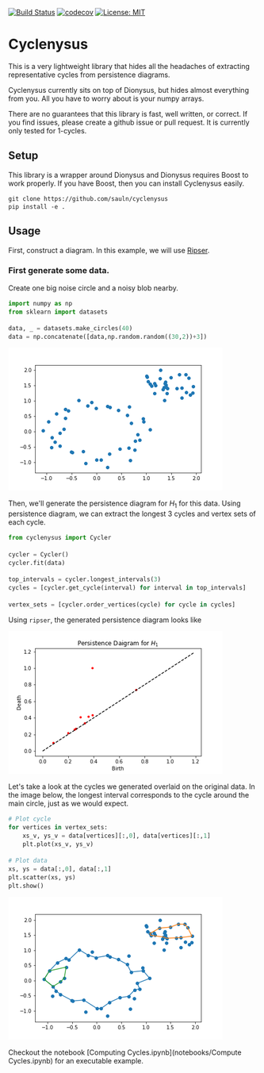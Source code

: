 [![Build Status](https://travis-ci.org/sauln/cyclenysus.svg?branch=master)](https://travis-ci.org/sauln/cyclenysus)
[![codecov](https://codecov.io/gh/sauln/cyclenysus/branch/master/graph/badge.svg)](https://codecov.io/gh/sauln/cyclenysus)
[![License: MIT](https://img.shields.io/badge/License-MIT-yellow.svg)](https://opensource.org/licenses/MIT)

# Cyclenysus

This is a very lightweight library that hides all the headaches of extracting representative cycles from persistence diagrams. 

Cyclenysus currently sits on top of Dionysus, but hides almost everything from you. All you have to worry about is your numpy arrays.

There are no guarantees that this library is fast, well written, or correct. If you find issues, please create a github issue or pull request. It is currently only tested for 1-cycles.

## Setup

This library is a wrapper around Dionysus and Dionysus requires Boost to work properly. If you have Boost, then you can install Cyclenysus easily.

```
git clone https://github.com/sauln/cyclenysus
pip install -e .
```

## Usage

First, construct a diagram. In this example, we will use [Ripser](https://github.com/sauln/ripser).

### First generate some data. 

Create one big noise circle and a noisy blob nearby.

``` Python
import numpy as np
from sklearn import datasets

data, _ = datasets.make_circles(40)
data = np.concatenate([data,np.random.random((30,2))+3])
```

![raw data, one noise circle with another blob nearby][dataset]

Then, we'll generate the persistence diagram for $H_1$ for this data.  Using persistence diagram, we can extract the longest 3 cycles and vertex sets of each cycle.

``` Python
from cyclenysus import Cycler

cycler = Cycler()
cycler.fit(data)

top_intervals = cycler.longest_intervals(3)
cycles = [cycler.get_cycle(interval) for interval in top_intervals]

vertex_sets = [cycler.order_vertices(cycle) for cycle in cycles]
```

Using `ripser`, the generated persistence diagram looks like

![persistence diagram for H1. One point far from the diagonal][persistence-diagram]

Let's take a look at the cycles we generated overlaid on the original data. In the image below, the longest interval corresponds to the cycle around the main circle, just as we would expect.

``` Python
# Plot cycle
for vertices in vertex_sets:
    xs_v, ys_v = data[vertices][:,0], data[vertices][:,1]
    plt.plot(xs_v, ys_v)

# Plot data
xs, ys = data[:,0], data[:,1]
plt.scatter(xs, ys)
plt.show()
```

![multiple cycles on dataset][multiple-cycles]

Checkout the notebook [Computing Cycles.ipynb](notebooks/Compute Cycles.ipynb) for an executable example.


<!-- Images -->
[persistence-diagram]: docs/images/persistence_diagram.png
[dataset]: docs/images/data_with_noisy_circle.png
[multiple-cycles]: docs/images/multiple-cycles.png "Multiple cycles on dataset"

